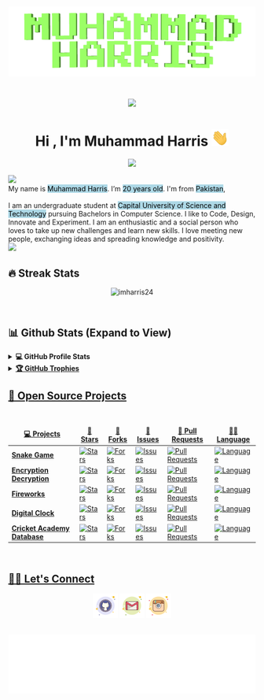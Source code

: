 <h1 align="center">
<img src="https://github.com/imharris24/imharris24/blob/main/Resouces/name2.gif" alt="Muhammad Harris" />
<p align="center">
   <a href="https://count.getloli.com/"><img src="https://count.getloli.com/get/@:imharris24"></a>
</p>
<h1 align="center">Hi , I'm Muhammad Harris <img src="https://github.com/imharris24/imharris24/blob/main/Resouces/HandWave.gif" width="35"></h1>
<p align="center">
   <a href="https://github.com/imharris24/imharris24"><img src="https://readme-typing-svg.herokuapp.com?lines=Computer+Science+Student;Future+Full+Stack+Developer;Always%20learning%20new%20things&center=true&width=500&height=50"></a>
</p>
<a href="https://www.github.com/imharris24"><img src="https://user-images.githubusercontent.com/73097560/115834477-dbab4500-a447-11eb-908a-139a6edaec5c.gif"></a>
<br>My name is <mark style="background-color: lightblue">Muhammad Harris</mark>. I’m <mark style="background-color: lightblue">20 years old</mark>. I'm from <mark style="background-color: lightblue">Pakistan</mark>, 
<br><br>
I am an undergraduate student at <mark style="background-color: lightblue">Capital University of Science and Technology</mark> pursuing Bachelors in Computer Science. I like to Code, Design, Innovate and Experiment. I am an enthusiastic and a social person who loves to take up new challenges and learn new skills. I love meeting new people, exchanging ideas and spreading knowledge and positivity.
<br>
<a href="https://www.github.com/imharris24"><img src="https://user-images.githubusercontent.com/73097560/115834477-dbab4500-a447-11eb-908a-139a6edaec5c.gif"></a>
	
## 🔥 Streak Stats
	
<p align="center"><img src="https://github-readme-streak-stats.herokuapp.com/?user=imharris24&theme=tokyonight_duo" alt="imharris24"  /></p>
<br/>
	
## 📊 Github Stats (Expand to View) 
	
<details>
   <summary><b>💻 GitHub Profile Stats</b></summary>
   <br/>
	<p align="center"><img src="https://github-readme-stats.vercel.app/api?username=imharris24&show_icons=true&theme=github_dark" alt="imharris24"  /></p>

	
<br/>
	<p align="center"><img src="https://github-readme-stats.vercel.app/api/top-langs/?username=imharris24&theme=github_dark&layout=compact" alt="imharris24"  /></p>
<br/>
	<p align="center"><img src="https://github-profile-summary-cards.vercel.app/api/cards/profile-details?username=imharris24&theme=github_dark" alt="imharris24"  /></p>
      <br/>
	 <br/>
   <p align="center">
      <a href="https://github.com/imharris24/">
      <img alig src="https://activity-graph.herokuapp.com/graph?username=imharris24&theme=react-dark" />
   </p>
      <b>Note:</b> Top languages is only a metric of the languages my public code consists of and doesn't reflect experience or skill level.
   </p>
</details>
<details>
   <summary><b>🏆 GitHub Trophies</b></summary>
	<br>
  <p align=center>
  <img src="https://github-profile-trophy.vercel.app/?username=AkuraDiary&theme=darkhub" />
</p>	
	
</details>
	
## 🥇 Open Source Projects


  <br />
  <table>
    <thead align="center">
      <tr border: none;>
        <td><b>💻 Projects</b></td>
        <td><b>🌟 Stars</b></td>
        <td><b>🍴 Forks</b></td>
        <td><b>🐛 Issues</b></td>
        <td><b>🔔 Pull Requests</b></td>
        <td><b>👨‍💻 Language</b></td>
      </tr>
    </thead>
    <tbody>
      <tr>
	      <td><a href="https://github.com/imharris24/Snake-Game"><b>Snake Game</b></a></td>
        <td><img alt="Stars" src="https://img.shields.io/github/stars/imharris24/Snake-Game?style=flat-square&labelColor=343b41"/></td>
        <td><img alt="Forks" src="https://img.shields.io/github/forks/imharris24/Snake-Game?style=flat-square&labelColor=343b41"/></td>
        <td><img alt="Issues" src="https://img.shields.io/github/issues/imharris24/Snake-Game?style=flat-square"/></td>
        <td><img alt="Pull Requests" src="https://img.shields.io/github/issues-pr/imharris24/Snake-Game?style=flat-square"/></td>
        <td><img alt="Language" src="https://img.shields.io/github/languages/top/imharris24/Snake-Game?style=flat-square"/></td>
      </tr>
      <tr>
      <td><a href="https://github.com/imharris24/Encryption-Decryption"><b>Encryption Decryption</b></a></td>
        <td><img alt="Stars" src="https://img.shields.io/github/stars/imharris24/Encryption-Decryption?style=flat-square&labelColor=343b41"/></td>
        <td><img alt="Forks" src="https://img.shields.io/github/forks/imharris24/Encryption-Decryption?style=flat-square&labelColor=343b41"/></td>
        <td><img alt="Issues" src="https://img.shields.io/github/issues/imharris24/Encryption-Decryption?style=flat-square"/></td>
        <td><img alt="Pull Requests" src="https://img.shields.io/github/issues-pr/imharris24/Encryption-Decryption?style=flat-square"/></td>
        <td><img alt="Language" src="https://img.shields.io/github/languages/top/imharris24/Encryption-Decryption?style=flat-square"/></td>
      </tr>
	    <tr>
      <td><a href="https://github.com/imharris24/Fireworks"><b>Fireworks</b></a></td>
        <td><img alt="Stars" src="https://img.shields.io/github/stars/imharris24/Fireworks?style=flat-square&labelColor=343b41"/></td>
        <td><img alt="Forks" src="https://img.shields.io/github/forks/imharris24/Fireworks?style=flat-square&labelColor=343b41"/></td>
        <td><img alt="Issues" src="https://img.shields.io/github/issues/imharris24/Fireworks?style=flat-square"/></td>
        <td><img alt="Pull Requests" src="https://img.shields.io/github/issues-pr/imharris24/Fireworks?style=flat-square"/></td>
        <td><img alt="Language" src="https://img.shields.io/github/languages/top/imharris24/Fireworks?style=flat-square"/></td>
      </tr>
	    <tr>
      <td><a href="https://github.com/imharris24/Digital-Clock"><b>Digital Clock</b></a></td>
        <td><img alt="Stars" src="https://img.shields.io/github/stars/imharris24/Digital-Clock?style=flat-square&labelColor=343b41"/></td>
        <td><img alt="Forks" src="https://img.shields.io/github/forks/imharris24/Digital-Clock?style=flat-square&labelColor=343b41"/></td>
        <td><img alt="Issues" src="https://img.shields.io/github/issues/imharris24/Digital-Clock?style=flat-square"/></td>
        <td><img alt="Pull Requests" src="https://img.shields.io/github/issues-pr/imharris24/Digital-Clock?style=flat-square"/></td>
        <td><img alt="Language" src="https://img.shields.io/github/languages/top/imharris24/Digital-Clock?style=flat-square"/></td>
      </tr>
	    <tr>
      <td><a href="https://github.com/imharris24/Cricket-Academy-Database"><b>Cricket Academy Database</b></a></td>
        <td><img alt="Stars" src="https://img.shields.io/github/stars/imharris24/Cricket-Academy-Database?style=flat-square&labelColor=343b41"/></td>
        <td><img alt="Forks" src="https://img.shields.io/github/forks/imharris24/Cricket-Academy-Database?style=flat-square&labelColor=343b41"/></td>
        <td><img alt="Issues" src="https://img.shields.io/github/issues/imharris24/Cricket-Academy-Database?style=flat-square"/></td>
        <td><img alt="Pull Requests" src="https://img.shields.io/github/issues-pr/imharris24/Cricket-Academy-Database?style=flat-square"/></td>
        <td><img alt="Language" src="https://img.shields.io/github/languages/top/imharris24/Cricket-Academy-Database?style=flat-square"/></td>
      </tr>
    </tbody>
  </table>

<br/>  
	
## 🙋‍♀️ Let's Connect
	
<p align="center">
   <a href="mailto:harris20014@gmail.com"><img src="https://github.com/imharris24/imharris24/blob/main/Resouces/github.png" alt="Gmail"/></a>
   <a href="https://github.com/imharris24"><img src="https://github.com/imharris24/imharris24/blob/main/Resouces/gmail.png" alt="GitHub"/></a>
   <a href="https://instagram.com/im_harrisg"><img src="https://github.com/imharris24/imharris24/blob/main/Resouces/instagram.png" alt="Instagram"/></a>
</p>
<br/>
<img height="120" alt="Thanks for visiting me" width="100%" src="https://github.com/imharris24/imharris24/blob/main/Resouces/marquee.svg" />
